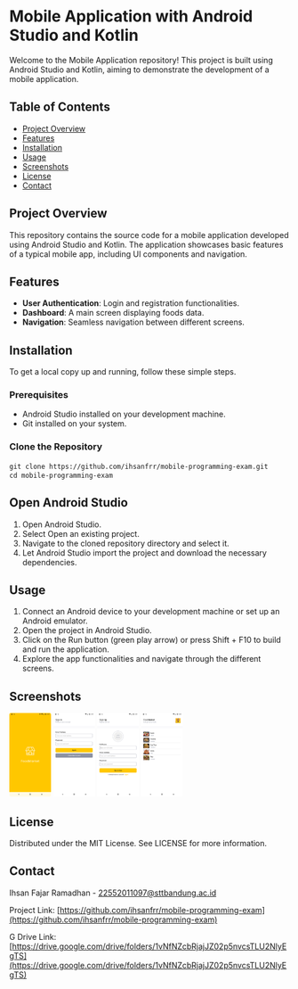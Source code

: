 # Mobile Application with Android Studio and Kotlin

Welcome to the Mobile Application repository! This project is built using Android Studio and Kotlin, aiming to demonstrate the development of a mobile application.

## Table of Contents
- [Project Overview](#project-overview)
- [Features](#features)
- [Installation](#installation)
- [Usage](#usage)
- [Screenshots](#screenshots)
- [License](#license)
- [Contact](#contact)

## Project Overview

This repository contains the source code for a mobile application developed using Android Studio and Kotlin. The application showcases basic features of a typical mobile app, including UI components and navigation.

## Features

- **User Authentication**: Login and registration functionalities.
- **Dashboard**: A main screen displaying foods data.
- **Navigation**: Seamless navigation between different screens.

## Installation

To get a local copy up and running, follow these simple steps.

### Prerequisites

- Android Studio installed on your development machine.
- Git installed on your system.

### Clone the Repository

```
git clone https://github.com/ihsanfrr/mobile-programming-exam.git
cd mobile-programming-exam
```

## Open Android Studio

1. Open Android Studio.
2. Select Open an existing project.
3. Navigate to the cloned repository directory and select it.
4. Let Android Studio import the project and download the necessary dependencies.

## Usage

1. Connect an Android device to your development machine or set up an Android emulator.
2. Open the project in Android Studio.
3. Click on the Run button (green play arrow) or press Shift + F10 to build and run the application.
4. Explore the app functionalities and navigate through the different screens.

## Screenshots
<p>
<img src="https://raw.githubusercontent.com/ihsanfrr/mobile-programming-exam/main/screenshots/01_splash_screen.png" height="150" alt="Splash">
<img src="https://raw.githubusercontent.com/ihsanfrr/mobile-programming-exam/main/screenshots/02_login_screen.png" height="150" alt="Login">
<img src="https://raw.githubusercontent.com/ihsanfrr/mobile-programming-exam/main/screenshots/03_register_scren.png" height="150" alt="SignUp">
<img src="https://raw.githubusercontent.com/ihsanfrr/mobile-programming-exam/main/screenshots/04_home_screen.png" height="150" alt="Home">
</p>

## License

Distributed under the MIT License. See LICENSE for more information.

## Contact

Ihsan Fajar Ramadhan - 22552011097@sttbandung.ac.id

Project Link: [https://github.com/ihsanfrr/mobile-programming-exam](https://github.com/ihsanfrr/mobile-programming-exam)

G Drive Link: [https://drive.google.com/drive/folders/1vNfNZcbRjajJZ02p5nvcsTLU2NlyEgTS](https://drive.google.com/drive/folders/1vNfNZcbRjajJZ02p5nvcsTLU2NlyEgTS)
